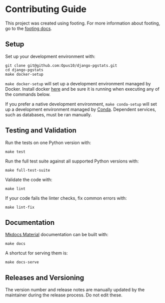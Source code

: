 # Contributing Guide

This project was created using footing. For more information about footing, go to the [footing docs](https://github.com/Opus10/footing).

## Setup

Set up your development environment with:

    git clone git@github.com:Opus10/django-pgstats.git
    cd django-pgstats
    make docker-setup

`make docker-setup` will set up a development environment managed by Docker. Install docker [here](https://www.docker.com/get-started) and be sure it is running when executing any of the commands below.

If you prefer a native development environment, `make conda-setup` will set up a development environment managed by [Conda](https://conda.io). Dependent services, such as databases, must be ran manually.

## Testing and Validation

Run the tests on one Python version with:

    make test

Run the full test suite against all supported Python versions with:

    make full-test-suite

Validate the code with:

    make lint

If your code fails the linter checks, fix common errors with:

    make lint-fix

## Documentation

[Mkdocs Material](https://squidfunk.github.io/mkdocs-material/) documentation can be built with:

    make docs

A shortcut for serving them is:

    make docs-serve

## Releases and Versioning

The version number and release notes are manually updated by the maintainer during the release process. Do not edit these.